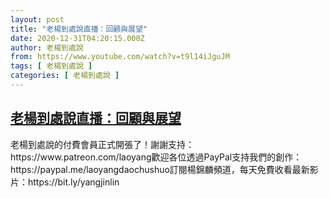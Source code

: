```yaml
---
layout: post
title: "老楊到處說直播：回顧與展望"
date: 2020-12-31T04:20:15.000Z
author: 老楊到處說
from: https://www.youtube.com/watch?v=t9l14iJguJM
tags: [ 老楊到處說 ]
categories: [ 老楊到處說 ]
---
```

<!--1609388415000-->
[老楊到處說直播：回顧與展望](https://www.youtube.com/watch?v=t9l14iJguJM)
------

<div>
老楊到處說的付費會員正式開張了！謝謝支持：https://www.patreon.com/laoyang歡迎各位透過PayPal支持我們的創作：https://paypal.me/laoyangdaochushuo訂閱楊錦麟頻道，每天免費收看最新影片：https://bit.ly/yangjinlin
</div>
